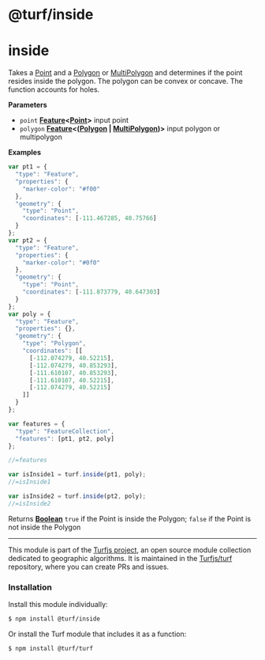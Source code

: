# @turf/inside

# inside

Takes a [Point](http://geojson.org/geojson-spec.html#point) and a [Polygon](http://geojson.org/geojson-spec.html#polygon) or [MultiPolygon](http://geojson.org/geojson-spec.html#multipolygon) and determines if the point resides inside the polygon. The polygon can
be convex or concave. The function accounts for holes.

**Parameters**

-   `point` **[Feature](http://geojson.org/geojson-spec.html#feature)&lt;[Point](http://geojson.org/geojson-spec.html#point)>** input point
-   `polygon` **[Feature](http://geojson.org/geojson-spec.html#feature)&lt;([Polygon](http://geojson.org/geojson-spec.html#polygon) \| [MultiPolygon](http://geojson.org/geojson-spec.html#multipolygon))>** input polygon or multipolygon

**Examples**

```javascript
var pt1 = {
  "type": "Feature",
  "properties": {
    "marker-color": "#f00"
  },
  "geometry": {
    "type": "Point",
    "coordinates": [-111.467285, 40.75766]
  }
};
var pt2 = {
  "type": "Feature",
  "properties": {
    "marker-color": "#0f0"
  },
  "geometry": {
    "type": "Point",
    "coordinates": [-111.873779, 40.647303]
  }
};
var poly = {
  "type": "Feature",
  "properties": {},
  "geometry": {
    "type": "Polygon",
    "coordinates": [[
      [-112.074279, 40.52215],
      [-112.074279, 40.853293],
      [-111.610107, 40.853293],
      [-111.610107, 40.52215],
      [-112.074279, 40.52215]
    ]]
  }
};

var features = {
  "type": "FeatureCollection",
  "features": [pt1, pt2, poly]
};

//=features

var isInside1 = turf.inside(pt1, poly);
//=isInside1

var isInside2 = turf.inside(pt2, poly);
//=isInside2
```

Returns **[Boolean](https://developer.mozilla.org/en-US/docs/Web/JavaScript/Reference/Global_Objects/Boolean)** `true` if the Point is inside the Polygon; `false` if the Point is not inside the Polygon

---

This module is part of the [Turfjs project](http://turfjs.org/), an open source
module collection dedicated to geographic algorithms. It is maintained in the
[Turfjs/turf](https://github.com/Turfjs/turf) repository, where you can create
PRs and issues.

### Installation

Install this module individually:

```sh
$ npm install @turf/inside
```

Or install the Turf module that includes it as a function:

```sh
$ npm install @turf/turf
```
